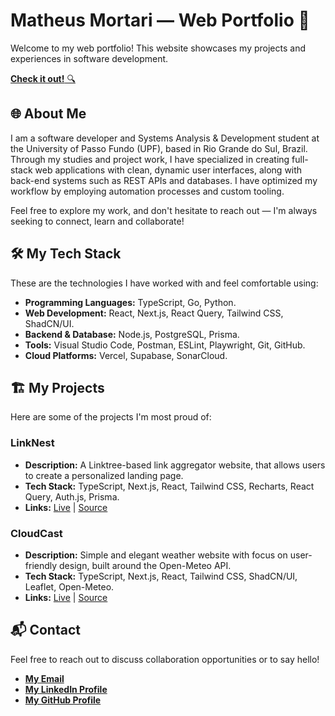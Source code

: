 # Matheus Mortari — Web Portfolio 🚀

Welcome to my web portfolio! This website showcases my projects and experiences in software development.

[**Check it out!** 🔍](https://matheus-mortari.vercel.app)

## 🌐 About Me

I am a software developer and Systems Analysis & Development student at the University of Passo Fundo (UPF), based in Rio Grande do Sul, Brazil. Through my studies and project work, I have specialized in creating full-stack web applications with clean, dynamic user interfaces, along with back-end systems such as REST APIs and databases. I have optimized my workflow by employing automation processes and custom tooling.

Feel free to explore my work, and don't hesitate to reach out — I'm always seeking to connect, learn and collaborate!

## 🛠️ My Tech Stack

These are the technologies I have worked with and feel comfortable using:

- **Programming Languages:** TypeScript, Go, Python.
- **Web Development:** React, Next.js, React Query, Tailwind CSS, ShadCN/UI.
- **Backend & Database:** Node.js, PostgreSQL, Prisma.
- **Tools:** Visual Studio Code, Postman, ESLint, Playwright, Git, GitHub.
- **Cloud Platforms:** Vercel, Supabase, SonarCloud.

## 🏗️ My Projects

Here are some of the projects I'm most proud of:

### LinkNest

- **Description:** A Linktree-based link aggregator website, that allows users to create a personalized landing page.
- **Tech Stack:** TypeScript, Next.js, React, Tailwind CSS, Recharts, React Query, Auth.js, Prisma.
- **Links:** [Live](https://linknest-live.vercel.app) | [Source](https://github.com/matimortari/linknest)

### CloudCast

- **Description:** Simple and elegant weather website with focus on user-friendly design, built around the Open-Meteo API.
- **Tech Stack:** TypeScript, Next.js, React, Tailwind CSS, ShadCN/UI, Leaflet, Open-Meteo.
- **Links:** [Live](https://cloudcast-live.vercel.app) | [Source](https://github.com/matimortari/cloudcast)

## 📬 Contact

Feel free to reach out to discuss collaboration opportunities or to say hello!

- [**My Email**](mailto:matheus.felipe.19rt@gmail.com)
- [**My LinkedIn Profile**](https://www.linkedin.com/in/matheus-mortari-19rt)
- [**My GitHub Profile**](https://github.com/matimortari)
